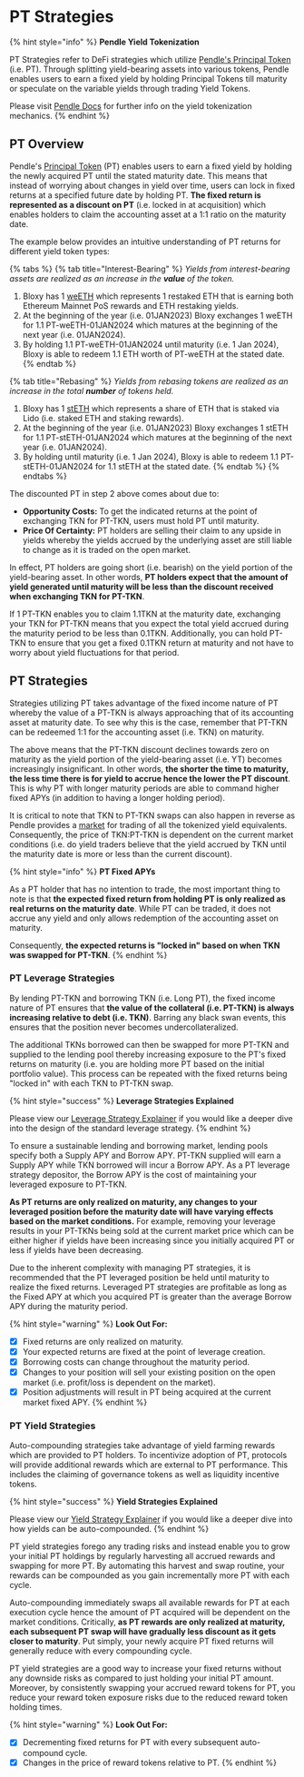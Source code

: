 # PT Strategies

{% hint style="info" %}
**Pendle Yield Tokenization**

PT Strategies refer to DeFi strategies which utilize [Pendle's Principal Token](https://docs.pendle.finance/ProtocolMechanics/YieldTokenization/PT) (i.e. PT). Through splitting yield-bearing assets into various tokens, Pendle enables users to earn a fixed yield by holding Principal Tokens till maturity or speculate on the variable yields through trading Yield Tokens.

Please visit [Pendle Docs](https://docs.pendle.finance/Introduction) for further info on the yield tokenization mechanics.
{% endhint %}

## PT Overview

Pendle's [Principal Token](https://docs.pendle.finance/ProtocolMechanics/YieldTokenization/PT) (PT) enables users to earn a fixed yield by holding the newly acquired PT until the stated maturity date. This means that instead of worrying about changes in yield over time, users can lock in fixed returns at a specified future date by holding PT. **The fixed return is represented as a discount on PT** (i.e. locked in at acquisition) which enables holders to claim the accounting asset at a 1:1 ratio on the maturity date.

The example below provides an intuitive understanding of PT returns for different yield token types:

{% tabs %}
{% tab title="Interest-Bearing" %}
_Yields from interest-bearing assets are realized as an increase in the **value** of the token._

1. Bloxy has 1 [weETH](https://etherfi.gitbook.io/etherfi/ether.fi-whitepaper/eth-re-staking) which represents 1 restaked ETH that is earning both Ethereum Mainnet PoS rewards and ETH restaking yields.
2. At the beginning of the year (i.e. 01JAN2023) Bloxy exchanges 1 weETH for 1.1 PT-weETH-01JAN2024 which matures at the beginning of the next year (i.e. 01JAN2024).
3. By holding 1.1 PT-weETH-01JAN2024 until maturity (i.e. 1 Jan 2024), Bloxy is able to redeem 1.1 ETH worth of PT-weETH at the stated date.
{% endtab %}

{% tab title="Rebasing" %}
_Yields from rebasing tokens are realized as an increase in the total **number** of tokens held._

1. Bloxy has 1 [stETH](https://help.lido.fi/en/articles/5230610-what-is-steth) which represents a share of ETH that is staked via Lido (i.e. staked ETH and staking rewards).
2. At the beginning of the year (i.e. 01JAN2023) Bloxy exchanges 1 stETH for 1.1 PT-stETH-01JAN2024 which matures at the beginning of the next year (i.e. 01JAN2024).
3. By holding until maturity (i.e. 1 Jan 2024), Bloxy is able to redeem 1.1 PT-stETH-01JAN2024 for 1.1 stETH at the stated date.
{% endtab %}
{% endtabs %}

The discounted PT in step 2 above comes about due to:

* **Opportunity Costs:** To get the indicated returns at the point of exchanging TKN for PT-TKN, users must hold PT until maturity.&#x20;
* **Price Of Certainty:** PT holders are selling their claim to any upside in yields whereby the yields accrued by the underlying asset are still liable to change as it is traded on the open market.

In effect, PT holders are going short (i.e. bearish) on the yield portion of the yield-bearing asset. In other words, **PT holders expect that the amount of yield generated until maturity will be less than the discount received when exchanging TKN for PT-TKN**.&#x20;

If 1 PT-TKN enables you to claim 1.1TKN at the maturity date, exchanging your TKN for PT-TKN means that you expect the total yield accrued during the maturity period to be less than 0.1TKN. Additionally, you can hold PT-TKN to ensure that you get a fixed 0.1TKN return at maturity and not have to worry about yield fluctuations for that period.

## PT Strategies

Strategies utilizing PT takes advantage of the fixed income nature of PT whereby the value of a PT-TKN is always approaching that of its accounting asset at maturity date. To see why this is the case, remember that PT-TKN can be redeemed 1:1 for the accounting asset (i.e. TKN) on maturity.&#x20;

The above means that the PT-TKN discount declines towards zero on maturity as the yield portion of the yield-bearing asset (i.e. YT) becomes increasingly insignificant. In other words, **the shorter the time to maturity, the less time there is for yield to accrue hence the lower the PT discount**. This is why PT with longer maturity periods are able to command higher fixed APYs (in addition to having a longer holding period).

It is critical to note that TKN to PT-TKN swaps can also happen in reverse as Pendle provides a [market](https://app.pendle.finance/trade/markets) for trading of all the tokenized yield equivalents. Consequently, the price of TKN:PT-TKN is dependent on the current market conditions (i.e. do yield traders believe that the yield accrued by TKN until the maturity date is more or less than the current discount).

{% hint style="info" %}
**PT Fixed APYs**

As a PT holder that has no intention to trade, the most important thing to note is that **the expected fixed return from holding PT is only realized as real returns on the maturity date**. While PT can be traded, it does not accrue any yield and only allows redemption of the accounting asset on maturity.

Consequently, **the expected returns is "locked in" based on when TKN was swapped for PT-TKN**.
{% endhint %}

### PT Leverage Strategies

By lending PT-TKN and borrowing TKN (i.e. Long PT), the fixed income nature of PT ensures that **the value of the collateral (i.e. PT-TKN) is always increasing relative to debt (i.e. TKN)**. Barring any black swan events, this ensures that the position never becomes undercollateralized.

The additional TKNs borrowed can then be swapped for more PT-TKN and supplied to the lending pool thereby increasing exposure to the PT's fixed returns on maturity (i.e. you are holding more PT based on the initial portfolio value). This process can be repeated with the fixed returns being "locked in" with each TKN to PT-TKN swap.

{% hint style="success" %}
**Leverage Strategies Explained**

Please view our [Leverage Strategy Explainer](../leverage/) if you would like a deeper dive into the design of the standard leverage strategy.
{% endhint %}

To ensure a sustainable lending and borrowing market, lending pools specify both a Supply APY and Borrow APY. PT-TKN supplied will earn a Supply APY while TKN borrowed will incur a Borrow APY. As a PT leverage strategy depositor, the Borrow APY is the cost of maintaining your leveraged exposure to PT-TKN.&#x20;

**As PT returns are only realized on maturity, any changes to your leveraged position before the maturity date will have varying effects based on the market conditions.** For example, removing your leverage results in your PT-TKNs being sold at the current market price which can be either higher if yields have been increasing since you initially acquired PT or less if yields have been decreasing.

Due to the inherent complexity with managing PT strategies, it is recommended that the PT leveraged position be held until maturity to realize the fixed returns. Leveraged PT strategies are profitable as long as the Fixed APY at which you acquired PT is greater than the average Borrow APY during the maturity period.

{% hint style="warning" %}
**Look Out For:**

* [x] Fixed returns are only realized on maturity.
* [x] Your expected returns are fixed at the point of leverage creation.
* [x] Borrowing costs can change throughout the maturity period.
* [x] Changes to your position will sell your existing position on the open market (i.e. profit/loss is dependent on the market).
* [x] Position adjustments will result in PT being acquired at the current market fixed APY.
{% endhint %}

### PT Yield Strategies

Auto-compounding strategies take advantage of yield farming rewards which are provided to PT holders. To incentivize adoption of PT, protocols will provide additional rewards which are external to PT performance. This includes the claiming of governance tokens as well as liquidity incentive tokens.

{% hint style="success" %}
**Yield Strategies Explained**

Please view our [Yield Strategy Explainer](../) if you would like a deeper dive into how yields can be auto-compounded.
{% endhint %}

PT yield strategies forego any trading risks and instead enable you to grow your initial PT holdings by regularly harvesting all accrued rewards and swapping for more PT. By automating this harvest and swap routine, your rewards can be compounded as you gain incrementally more PT with each cycle.

Auto-compounding immediately swaps all available rewards for PT at each execution cycle hence the amount of PT acquired will be dependent on the market conditions. Critically, **as PT rewards are only realized at maturity, each subsequent PT swap will have gradually less discount as it gets closer to maturity**. Put simply, your newly acquire PT fixed returns will generally reduce with every compounding cycle.

PT yield strategies are a good way to increase your fixed returns without any downside risks as compared to just holding your initial PT amount. Moreover, by consistently swapping your accrued reward tokens for PT, you reduce your reward token exposure risks due to the reduced reward token holding times.

{% hint style="warning" %}
**Look Out For:**

* [x] Decrementing fixed returns for PT with every subsequent auto-compound cycle.
* [x] Changes in the price of reward tokens relative to PT.
{% endhint %}
